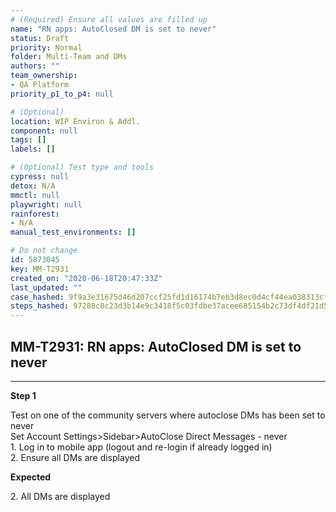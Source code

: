 ```yaml
---
# (Required) Ensure all values are filled up
name: "RN apps: AutoClosed DM is set to never"
status: Draft
priority: Normal
folder: Multi-Team and DMs
authors: ""
team_ownership: 
- QA Platform
priority_p1_to_p4: null

# (Optional)
location: WIP Environ & Addl.
component: null
tags: []
labels: []

# (Optional) Test type and tools
cypress: null
detox: N/A
mmctl: null
playwright: null
rainforest: 
- N/A
manual_test_environments: []

# Do not change
id: 5873045
key: MM-T2931
created_on: "2020-06-18T20:47:33Z"
last_updated: ""
case_hashed: 9f9a3e31675d46d207ccf25fd1d16174b7eb3d8ec0d4cf44ea038313cf31aa33107906d7c677ed7420e0a9d32617fb2d
steps_hashed: 97288c8c23d3b14e9c3418f5c03fdbe37acee685154b2c73df4df21d50349fa8910215ffd93a7bb50035d0fc59768cdd
---
```


<!-- (Auto-generated) Based on frontmatter's "key" and "name" -->

## MM-T2931: RN apps: AutoClosed DM is set to never

---

**Step 1**

Test on one of the community servers where autoclose DMs has been set to never\
Set Account Settings>Sidebar>AutoClose Direct Messages - never\
1\. Log in to mobile app (logout and re-login if already logged in)\
2\. Ensure all DMs are displayed

**Expected**

2\. All DMs are displayed
